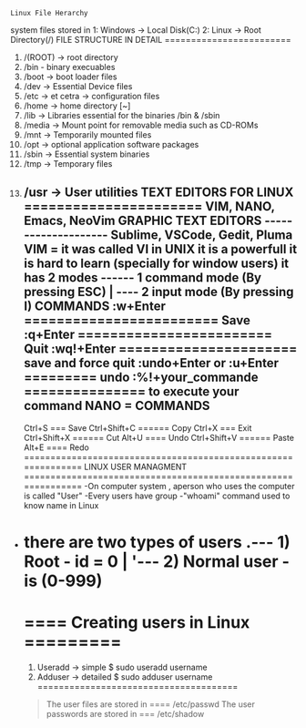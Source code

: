     Linux File Herarchy 
system files stored in 1: Windows -> Local Disk(C:)
                       2: Linux -> Root Directory(/)
        FILE STRUCTURE IN DETAIL
        ======================== 
1) /(ROOT) -> root directory 
2) /bin - binary execuables
3) /boot -> boot loader files
4) /dev -> Essential Device files
5) /etc -> et cetra -> configuration files 
6) /home -> home directory [~]
7) /lib -> Libraries essential for the binaries /bin & /sbin
8) /media -> Mount point for removable media such as CD-ROMs
9) /mnt -> Temporarily mounted files 
10) /opt -> optional application software packages 
11) /sbin -> Essential system binaries 
12) /tmp -> Temporary files 
13) /usr -> User utilities 
        TEXT EDITORS FOR LINUX
        ======================
VIM, NANO, Emacs, NeoVim
        GRAPHIC TEXT EDITORS
        --------------------
Sublime, VSCode, Gedit, Pluma
VIM = it was called VI in UNIX
    it is a powerfull 
    it is hard to learn (specially for window users)
    it has 2 modes ------ 1 command mode (By pressing ESC)
                    | 
                     ---- 2 input mode (By pressing I)
    COMMANDS
    :w+Enter ======================== Save
    :q+Enter ======================== Quit
    :wq!+Enter ====================== save and force quit
    :undo+Enter or :u+Enter ========= undo
    :%!+your_commande =============== to execute your command
NANO = 
    COMMANDS
    --------
    Ctrl+S === Save         Ctrl+Shift+C ====== Copy
    Ctrl+X === Exit         Ctrl+Shift+X ====== Cut
    Alt+U ==== Undo         Ctrl+Shift+V ====== Paste
    Alt+E ==== Redo
==============================================================
        LINUX USER MANAGMENT 
==============================================================
-On computer system ,  aperson who uses the computer is called "User"
-Every users have group
-"whoami" command used to know name in Linux 
- there are two types of users .--- 1) Root - id = 0
                               |
                               '--- 2) Normal user - is (0-999)
    ======================================
    ==== Creating users in Linux =========
    ======================================
    1) Useradd -> simple 
        $ sudo useradd username
    2) Adduser -> detailed 
        $ sudo adduser username
    ======================================
    > The user files are stored in    ====  /etc/passwd
    > The user passwords are stored in ===  /etc/shadow

    